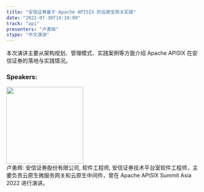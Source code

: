 ```yaml
---
title: "安信证券基于 Apache APISIX 的云原生网关实践"
date: "2022-07-30T14:10:00"
track: "api"
presenters: "卢勇辉"
stype: "中文演讲"
---
```


本次演讲主要从架构规划、管理模式、实践案例等方面介绍 Apache APISIX 在安信证券的落地与实践情况。

 ### Speakers: 
 <img src="images/speaker/1238.png" width="200" /><br>卢勇辉: 安信证券股份有限公司, 软件工程师, 安信证券技术平台室软件工程师，主要负责云原生微服务网关和云原生中间件，曾在 Apache APISIX Summit Asia 2022 进行演讲。

 